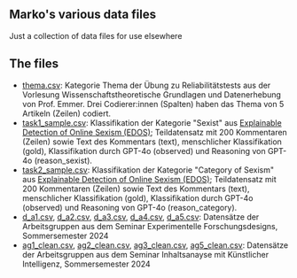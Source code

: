 ## Marko's various data files
Just a collection of data files for use elsewhere

## The files
- [thema.csv](thema.csv): Kategorie Thema der Übung zu Reliabilitätstests aus der Vorlesung Wissenschaftstheoretische Grundlagen und Datenerhebung von Prof. Emmer. Drei Codierer:innen (Spalten) haben das Thema von 5 Artikeln (Zeilen) codiert.
- [task1_sample.csv](task1_sample.csv): Klassifikation der Kategorie "Sexist" aus [Explainable Detection of Online Sexism (EDOS)](https://github.com/rewire-online/edos); Teildatensatz mit 200 Kommentaren (Zeilen) sowie Text des Kommentars (text), menschlicher Klassifikation (gold), Klassifikation durch GPT-4o (observed) und Reasoning von GPT-4o (reason_sexist).
- [task2_sample.csv](task2_sample.csv): Klassifikation der Kategorie "Category of Sexism" aus [Explainable Detection of Online Sexism (EDOS)](https://github.com/rewire-online/edos); Teildatensatz mit 200 Kommentaren (Zeilen) sowie Text des Kommentars (text), menschlicher Klassifikation (gold), Klassifikation durch GPT-4o (observed) und Reasoning von GPT-4o (reason_category).
- [d_a1.csv](d_a1.csv), [d_a2.csv](d_a2.csv), [d_a3.csv](d_a3.csv), [d_a4.csv](d_a4.csv), [d_a5.csv](d_a5.csv): Datensätze der Arbeitsgruppen aus dem Seminar Experimentelle Forschungsdesigns, Sommersemester 2024
- [ag1_clean.csv](ag1_clean.csv), [ag2_clean.csv](ag2_clean.csv), [ag3_clean.csv](ag3_clean.csv), [ag5_clean.csv](ag5_clean.csv): Datensätze der Arbeitsgruppen aus dem Seminar Inhaltsanayse mit Künstlicher Intelligenz, Sommersemester 2024
